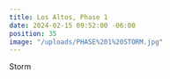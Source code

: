 ```yaml
---
title: Los Altos, Phase 1
date: 2024-02-15 09:52:00 -06:00
position: 35
image: "/uploads/PHASE%201%20STORM.jpg"
---
```


Storm